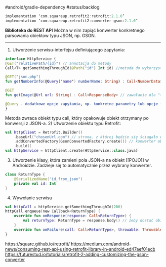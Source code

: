 #android/gradle-dependency 
#status/backlog 

```groovy
implementation ‘com.squareup.retrofit2:retrofit:2.1.0’
implementation ‘com.squareup.retrofit2:converter-gson:2.1.0’
```

**Biblioteka do REST API** 
Można w nim zapiąć konwerter konkretnego parsowania obiektow typu JSON, np. GSON.

---
1) Utworzenie serwisu-interfejsu definiującego zapytania:

```kotlin
interface HttpService {
@GET("relativePath/{id}") // annotacja do metody
Call<T> getSomethingThroughId(@Path("id") Int id) //metoda do wykorzystania przez kod aplikacji 

@GET("json.php")  
fun getNumberInfo(@Query("name") numberName: String) : Call<NumberData> //zawołanie z parametrem

@GET  
fun getImage(@Url url: String) : Call<ResponseBody> // zawołanie dla "twardego" linku

@Query - dodatkowe opcje zapytania, np. konkretne parametry lub opcje (jak choćby sortowanie
}
```

Metoda zwraca obiekt typu call, który opakowuje obiekt otrzymany po konwersji z JSON-a.
2) Utworzenie obiektu typu Retrofit:
```kotlin
val httpClient = Retrofit.Builder()
	.baseUrl("chosenUrl.com") // strona, z której będzie się ściągało dane
	.addConvertedFactory(GsonConvertedFactory.create()) // konwerter obiektów JSON, tutaj konkretnie GSON
	.build()
val httpService = httpClient.create(HttpService::class.java)
```
3) Utworzenie klasy, która zamieni pola JSON-a na obiekt [[POJO]] w Androidzie. Zadzieje się to automatycznie przez wybrany konwerter.
```kotlin
class ReturnType {
	@SerializedName("id_from_json") 
	private val id: Int
}
```

4) Wywołanie serwisu
```kotlin
val httpCall = httpService.getSomethingThroughId(200)
httpCall.enqueue(new Callback<ReturnType) {
	override fun onResponse(response: Call<ReturnType>) { 
		val returnType: ReturnType = response.body() // żeby dostać obiekt z wrappera
	}
	override fun onFailure(call: Call>ReturnType>, throwable: Throwable)
}
```




https://square.github.io/retrofit/
https://medium.com/android-news/consuming-rest-api-using-retrofit-library-in-android-ed47aef01ecb
https://futurestud.io/tutorials/retrofit-2-adding-customizing-the-gson-converter